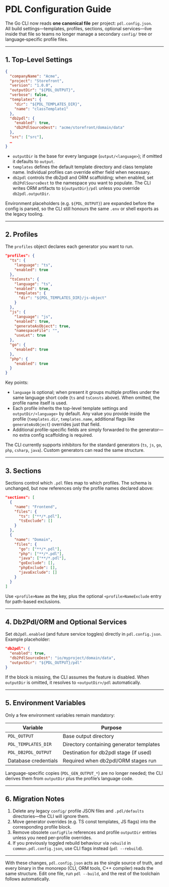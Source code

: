 # PDL Configuration Guide

The Go CLI now reads **one canonical file** per project: `pdl.config.json`.  
All build settings—templates, profiles, sections, optional services—live inside that file so teams no longer manage a secondary `config/` tree or language‑specific profile files.

---

## 1. Top-Level Settings

```json
{
  "companyName": "Acme",
  "project": "Storefront",
  "version": "1.0.0",
  "outputDir": "${PDL_OUTPUT}",
  "verbose": false,
  "templates": {
    "dir": "${PDL_TEMPLATES_DIR}",
    "name": "classTemplate1"
  },
  "db2pdl": {
    "enabled": true,
    "db2PdlSourceDest": "acme/storefront/domain/data"
  },
  "src": ["src"],
  …
}
```

- `outputDir` is the base for every language (`output/<language>`); if omitted it defaults to `output`.
- `templates` defines the default template directory and class template name. Individual profiles can override either field when necessary.
- `db2pdl` controls the db2pdl and ORM scaffolding; when enabled, set `db2PdlSourceDest` to the namespace you want to populate. The CLI writes ORM artifacts to `${outputDir}/pdl` unless you override `db2pdl.outputDir`.

Environment placeholders (e.g. `${PDL_OUTPUT}`) are expanded before the config is parsed, so the CLI still honours the same `.env` or shell exports as the legacy tooling.

---

## 2. Profiles

The `profiles` object declares each generator you want to run.

```json
"profiles": {
  "ts": {
    "language": "ts",
    "enabled": true
  },
  "tsConsts": {
    "language": "ts",
    "enabled": true,
    "templates": {
      "dir": "${PDL_TEMPLATES_DIR}/js-object"
    }
  },
  "js": {
    "language": "js",
    "enabled": true,
    "generateAsObject": true,
    "namespaceFile": "",
    "useLet": true
  },
  "go": {
    "enabled": true
  },
  "php": {
    "enabled": true
  }
}
```

Key points:

- `language` is optional; when present it groups multiple profiles under the same language short code (`ts` and `tsConsts` above). When omitted, the profile name itself is used.
- Each profile inherits the top-level template settings and `outputDir/<language>` by default. Any value you provide inside the profile (`templates.dir`, `templates.name`, additional flags like `generateAsObject`) overrides just that field.
- Additional profile-specific fields are simply forwarded to the generator—no extra config scaffolding is required.

The CLI currently supports inhibitors for the standard generators (`ts`, `js`, `go`, `php`, `csharp`, `java`). Custom generators can read the same structure.

---

## 3. Sections

Sections control which `.pdl` files map to which profiles. The schema is unchanged, but now references only the profile names declared above:

```json
"sections": [
  {
    "name": "Frontend",
    "files": {
      "ts": ["**/*.pdl"],
      "tsExclude": []
    }
  },
  {
    "name": "Domain",
    "files": {
      "go": ["**/*.pdl"],
      "php": ["**/*.pdl"],
      "java": ["**/*.pdl"],
      "goExclude": [],
      "phpExclude": [],
      "javaExclude": []
    }
  }
]
```

Use `<profile>Name` as the key, plus the optional `<profile>NameExclude` entry for path-based exclusions.

---

## 4. Db2Pdl/ORM and Optional Services

Set `db2pdl.enabled` (and future service toggles) directly in `pdl.config.json`. Example placeholder:

```json
"db2pdl": {
  "enabled": true,
  "db2PdlSourceDest": "io/myproject/domain/data",
  "outputDir": "${PDL_OUTPUT}/pdl"
}
```

If the block is missing, the CLI assumes the feature is disabled. When `outputDir` is omitted, it resolves to `<outputDir>/pdl` automatically.

---

## 5. Environment Variables

Only a few environment variables remain mandatory:

| Variable             | Purpose                                |
|----------------------|----------------------------------------|
| `PDL_OUTPUT`         | Base output directory                  |
| `PDL_TEMPLATES_DIR`  | Directory containing generator templates |
| `PDL_DB2PDL_OUTPUT`  | Destination for db2pdl stage (if used)  |
| Database credentials | Required when db2pdl/ORM stages run     |

Language-specific copies (`PDL_GEN_OUTPUT_*`) are no longer needed; the CLI derives them from `outputDir` plus the profile’s language code.

---

## 6. Migration Notes

1. Delete any legacy `config/` profile JSON files and `.pdl/defaults` directories—the CLI will ignore them.
2. Move generator overrides (e.g. TS const templates, JS flags) into the corresponding profile block.
3. Remove obsolete `configFile` references and profile `outputDir` entries unless you need per-profile overrides.
4. If you previously toggled rebuild behaviour via `rebuild` in `common.pdl.config.json`, use CLI flags instead (`pdl --rebuild`).

---

With these changes, `pdl.config.json` acts as the single source of truth, and every binary in the monorepo (CLI, ORM tools, C++ compiler) reads the same structure. Edit one file, run `pdl --build`, and the rest of the toolchain follows automatically.
